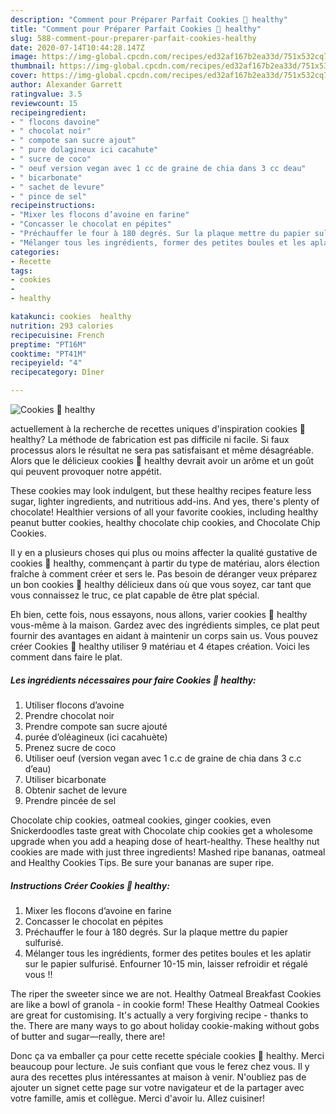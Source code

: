 ```yaml
---
description: "Comment pour Préparer Parfait Cookies 🍪 healthy"
title: "Comment pour Préparer Parfait Cookies 🍪 healthy"
slug: 588-comment-pour-preparer-parfait-cookies-healthy
date: 2020-07-14T10:44:28.147Z
image: https://img-global.cpcdn.com/recipes/ed32af167b2ea33d/751x532cq70/cookies-🍪-healthy-photo-principale-de-la-recette.jpg
thumbnail: https://img-global.cpcdn.com/recipes/ed32af167b2ea33d/751x532cq70/cookies-🍪-healthy-photo-principale-de-la-recette.jpg
cover: https://img-global.cpcdn.com/recipes/ed32af167b2ea33d/751x532cq70/cookies-🍪-healthy-photo-principale-de-la-recette.jpg
author: Alexander Garrett
ratingvalue: 3.5
reviewcount: 15
recipeingredient:
- " flocons davoine"
- " chocolat noir"
- " compote san sucre ajout"
- " pure dolagineux ici cacahute"
- " sucre de coco"
- " oeuf version vegan avec 1 cc de graine de chia dans 3 cc deau"
- " bicarbonate"
- " sachet de levure"
- " pince de sel"
recipeinstructions:
- "Mixer les flocons d’avoine en farine"
- "Concasser le chocolat en pépites"
- "Préchauffer le four à 180 degrés. Sur la plaque mettre du papier sulfurisé."
- "Mélanger tous les ingrédients, former des petites boules et les aplatir sur le papier sulfurisé. Enfourner 10-15 min, laisser refroidir et régalé vous !!"
categories:
- Recette
tags:
- cookies
- 
- healthy

katakunci: cookies  healthy 
nutrition: 293 calories
recipecuisine: French
preptime: "PT16M"
cooktime: "PT41M"
recipeyield: "4"
recipecategory: Dîner

---
```



![Cookies 🍪 healthy](https://img-global.cpcdn.com/recipes/ed32af167b2ea33d/751x532cq70/cookies-🍪-healthy-photo-principale-de-la-recette.jpg)

actuellement à la recherche de recettes uniques d'inspiration cookies 🍪 healthy? La méthode de fabrication est pas difficile ni facile. Si faux processus alors le résultat ne sera pas satisfaisant et même désagréable. Alors que le délicieux cookies 🍪 healthy devrait avoir un arôme et un goût qui peuvent provoquer notre appétit.

These cookies may look indulgent, but these healthy recipes feature less sugar, lighter ingredients, and nutritious add-ins. And yes, there&#39;s plenty of chocolate! Healthier versions of all your favorite cookies, including healthy peanut butter cookies, healthy chocolate chip cookies, and Chocolate Chip Cookies.

Il y en a plusieurs choses qui plus ou moins affecter la qualité gustative de cookies 🍪 healthy, commençant à partir du type de matériau, alors élection fraîche à comment créer et sers le. Pas besoin de déranger veux préparez un bon cookies 🍪 healthy délicieux dans où que vous soyez, car tant que vous connaissez le truc, ce plat capable de être plat spécial.


Eh bien, cette fois, nous essayons, nous allons, varier cookies 🍪 healthy vous-même à la maison. Gardez avec des ingrédients simples, ce plat peut fournir des avantages en aidant à maintenir un corps sain us. Vous pouvez créer Cookies 🍪 healthy utiliser 9 matériau et 4 étapes création. Voici les comment dans faire le plat.

<!--inarticleads1-->

##### Les ingrédients nécessaires pour faire Cookies 🍪 healthy:

1. Utiliser  flocons d’avoine
1. Prendre  chocolat noir
1. Prendre  compote san sucre ajouté
1.   purée d’oléagineux (ici cacahuète)
1. Prenez  sucre de coco
1. Utiliser  oeuf (version vegan avec 1 c.c de graine de chia dans 3 c.c d’eau)
1. Utiliser  bicarbonate
1. Obtenir  sachet de levure
1. Prendre  pincée de sel


Chocolate chip cookies, oatmeal cookies, ginger cookies, even Snickerdoodles taste great with Chocolate chip cookies get a wholesome upgrade when you add a heaping dose of heart-healthy. These healthy nut cookies are made with just three ingredients! Mashed ripe bananas, oatmeal and Healthy Cookies Tips. Be sure your bananas are super ripe. 

<!--inarticleads2-->

##### Instructions Créer Cookies 🍪 healthy:

1. Mixer les flocons d’avoine en farine
1. Concasser le chocolat en pépites
1. Préchauffer le four à 180 degrés. Sur la plaque mettre du papier sulfurisé.
1. Mélanger tous les ingrédients, former des petites boules et les aplatir sur le papier sulfurisé. Enfourner 10-15 min, laisser refroidir et régalé vous !!


The riper the sweeter since we are not. Healthy Oatmeal Breakfast Cookies are like a bowl of granola - in cookie form! These Healthy Oatmeal Cookies are great for customising. It&#39;s actually a very forgiving recipe - thanks to the. There are many ways to go about holiday cookie-making without gobs of butter and sugar—really, there are! 


Donc ça va emballer ça pour cette recette spéciale cookies 🍪 healthy. Merci beaucoup pour lecture. Je suis confiant que vous le ferez chez vous. Il y aura des recettes plus  intéressantes at maison à venir. N'oubliez pas de ajouter un signet cette page sur votre navigateur et de la partager avec votre famille, amis et collègue. Merci d'avoir lu. Allez cuisiner!
